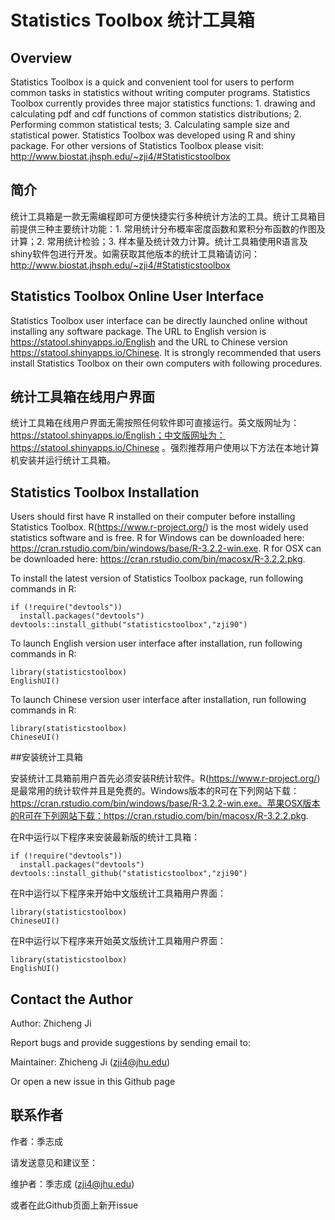 Statistics Toolbox 统计工具箱
====

## Overview
Statistics Toolbox is a quick and convenient tool for users to perform common tasks in statistics without writing computer programs. Statistics Toolbox currently provides three major statistics functions: 1. drawing and calculating pdf and cdf functions of common statistics distributions; 2. Performing common statistical tests; 3. Calculating sample size and statistical power. Statistics Toolbox was developed using R and shiny package. For other versions of Statistics Toolbox please visit: http://www.biostat.jhsph.edu/~zji4/#Statisticstoolbox

## 简介
统计工具箱是一款无需编程即可方便快捷实行多种统计方法的工具。统计工具箱目前提供三种主要统计功能：1. 常用统计分布概率密度函数和累积分布函数的作图及计算；2. 常用统计检验；3. 样本量及统计效力计算。统计工具箱使用R语言及shiny软件包进行开发。如需获取其他版本的统计工具箱请访问：http://www.biostat.jhsph.edu/~zji4/#Statisticstoolbox

## Statistics Toolbox Online User Interface
Statistics Toolbox user interface can be directly launched online without installing any software package. The URL to English version is https://statool.shinyapps.io/English and the URL to Chinese version https://statool.shinyapps.io/Chinese. It is strongly recommended that users install Statistics Toolbox on their own computers with following procedures.

## 统计工具箱在线用户界面
统计工具箱在线用户界面无需按照任何软件即可直接运行。英文版网址为：https://statool.shinyapps.io/English；中文版网址为：https://statool.shinyapps.io/Chinese 。强烈推荐用户使用以下方法在本地计算机安装并运行统计工具箱。

## Statistics Toolbox Installation

Users should first have R installed on their computer before installing Statistics Toolbox. R(https://www.r-project.org/) is the most widely used statistics software and is free. R for Windows can be downloaded here: https://cran.rstudio.com/bin/windows/base/R-3.2.2-win.exe. R for OSX can be downloaded here: https://cran.rstudio.com/bin/macosx/R-3.2.2.pkg.

To install the latest version of Statistics Toolbox package, run following commands in R:
```{r }
if (!require("devtools"))
  install.packages("devtools")
devtools::install_github("statisticstoolbox","zji90")
```
To launch English version user interface after installation, run following commands in R:
```{r }
library(statisticstoolbox)
EnglishUI()
```

To launch Chinese version user interface after installation, run following commands in R:
```{r }
library(statisticstoolbox)
ChineseUI()
```
##安装统计工具箱

安装统计工具箱前用户首先必须安装R统计软件。R(https://www.r-project.org/)是最常用的统计软件并且是免费的。Windows版本的R可在下列网站下载：https://cran.rstudio.com/bin/windows/base/R-3.2.2-win.exe。苹果OSX版本的R可在下列网站下载：https://cran.rstudio.com/bin/macosx/R-3.2.2.pkg.

在R中运行以下程序来安装最新版的统计工具箱：
```{r }
if (!require("devtools"))
  install.packages("devtools")
devtools::install_github("statisticstoolbox","zji90")
```

在R中运行以下程序来开始中文版统计工具箱用户界面：
```{r }
library(statisticstoolbox)
ChineseUI()
```

在R中运行以下程序来开始英文版统计工具箱用户界面：
```{r }
library(statisticstoolbox)
EnglishUI()
```

## Contact the Author
Author: Zhicheng Ji

Report bugs and provide suggestions by sending email to:

Maintainer: Zhicheng Ji (zji4@jhu.edu)

Or open a new issue in this Github page

## 联系作者
作者：季志成

请发送意见和建议至：

维护者：季志成 (zji4@jhu.edu)

或者在此Github页面上新开issue


